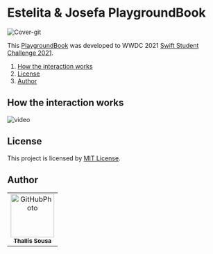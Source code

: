 # Estelita & Josefa PlaygroundBook 

![Cover-git](https://github.com/thallissousa/Swift-Student-Challenge-2021/blob/main/Estelita%20%26%20Josefa/Files/Images/Cover-git.png)

This [PlaygroundBook](https://www.apple.com/swift/playgrounds/) was developed to WWDC 2021 [Swift Student Challenge 2021](https://developer.apple.com/wwdc21/swift-student-challenge/).

1. [How the interaction works](#Documentation)
2. [License](#License)
3. [Author](#Author)

## How the interaction works
![video](https://github.com/thallissousa/Swift-Student-Challenge-2021/blob/main/Estelita%20%26%20Josefa/Files/Documentation/Interaction.gif)

## License
This project is licensed by [MIT License](https://github.com/thallissousa/Swift-Student-Challenge-2021/blob/main/LICENSE).

## Author
<table>
  <tr>
    <td align="center">
      <a href="https://github.com/thallissousa">
        <img src="https://avatars.githubusercontent.com/u/77726310?v=4" height="auto" width="100" style="corner-radius:50%" alt="GitHubPhoto"/><br>
        <sub>
          <b>Thallis Sousa</b>
        </sub>
      </a>
    </td>
</table>
